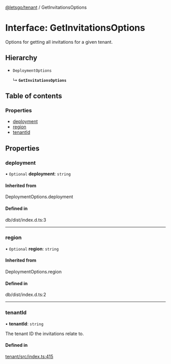 [@letsgo/tenant](../README.md) / GetInvitationsOptions

# Interface: GetInvitationsOptions

Options for getting all invitations for a given tenant.

## Hierarchy

- `DeploymentOptions`

  ↳ **`GetInvitationsOptions`**

## Table of contents

### Properties

- [deployment](GetInvitationsOptions.md#deployment)
- [region](GetInvitationsOptions.md#region)
- [tenantId](GetInvitationsOptions.md#tenantid)

## Properties

### deployment

• `Optional` **deployment**: `string`

#### Inherited from

DeploymentOptions.deployment

#### Defined in

db/dist/index.d.ts:3

___

### region

• `Optional` **region**: `string`

#### Inherited from

DeploymentOptions.region

#### Defined in

db/dist/index.d.ts:2

___

### tenantId

• **tenantId**: `string`

The tenant ID the invitations relate to.

#### Defined in

[tenant/src/index.ts:415](https://github.com/tjanczuk/letsgo/blob/f8169ee/packages/tenant/src/index.ts#L415)
